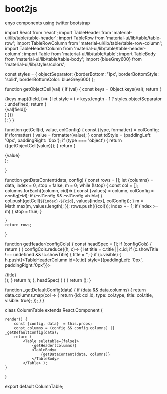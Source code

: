 # boot2js
enyo components using twitter bootstrap


import React from 'react';
import TableHeader from 'material-ui/lib/table/table-header';
import TableRow from 'material-ui/lib/table/table-row';
import TableRowColumn from 'material-ui/lib/table/table-row-column';
import TableHeaderColumn from 'material-ui/lib/table/table-header-column';
import Table from 'material-ui/lib/table/table';
import TableBody from 'material-ui/lib/table/table-body';
import {blueGrey600} from 'material-ui/lib/styles/colors';

const styles = {
    objectSeparator: {borderBottom: '1px', borderBottomStyle: 'solid', borderBottomColor: blueGrey600}
};

function getObjectCell(val) {
    if (val) {
        const keys = Object.keys(val);
        return (<div> {keys.map((field, i)=> {
            let style = i < keys.length - 1 ? styles.objectSeparator : undefined;
            return (<div style={style}>{val[field]}</div>)
        })}
        </div>);
    }
}

function getCell(id, value, colConfig) {
    const {type, formatter} = colConfig;
    if (formatter) {
        value = formatter(value);
    }
    const tdStyle = {paddingLeft: '0px', paddingRight: '0px'};
    if (type === 'object') {
        return (<TableRowColumn key={id} style={tdStyle}>{getObjectCell(value)}</TableRowColumn>);
    }
    return (<TableRowColumn key={id} style={tdStyle}>
        <div style={colConfig.style}> {value}</div>
    </TableRowColumn>);

}

function getDataContent(data, config) {
    const rows = [];
    let {columns} = data,
        index = 0,
        stop = false, m = 0;
    while (!stop) {
        const col = [];
        columns.forEach((column, cid)=> {
            const {values} = column,
                colConfig = config[cid];
            if (colConfig && colConfig.visible) {
                col.push(getCell(`${index}-${cid}`, values[index], colConfig));
            }
            m = Math.max(m, values.length);
        });
        rows.push((<TableRow>{col}</TableRow>));
        index += 1;
        if (index >= m) {
            stop = true;
        }

    }
    return rows;
}

function getHeader(configCols) {
    const headSpec = [];
    if (configCols) {
        return (<TableHeader>
            <TableRow>{
                configCols.reduce((h, c)=> {
                    let title = c.title || c.id;
                    if (c.showTitle !== undefined && !c.showTitle) {
                        title = '';
                    }
                    if (c.visible) {
                        h.push((<TableHeaderColumn id={c.id} style={{paddingLeft: '0px', paddingRight:'0px'}}>
                            <div style={c.style}>{title}</div>
                        </TableHeaderColumn>));
                    }
                    return h;
                }, headSpec)
            }
            </TableRow>
        </TableHeader>)
    }
    return (<TableHeader></TableHeader>);
}

function _getDefaultConfig(data) {
    if (data && data.columns) {
        return data.columns.map(col => {
            return {id: col.id, type: col.type, title: col.title, visible: true};
        });
    }
}

class ColumnTable extends React.Component {

    render() {
        const {config, data}  = this.props;
        const columns = (config && config.columns) || _getDefaultConfig(data);
        return (
            <Table seletable={false}>
                {getHeader(columns)}
                <TableBody>
                    {getDataContent(data, columns)}
                </TableBody>
            </Table> );
    }
}

export default ColumnTable;

